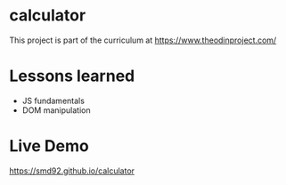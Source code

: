 # calculator
This project is part of the curriculum at https://www.theodinproject.com/
# Lessons learned
- JS fundamentals
- DOM manipulation
# Live Demo
https://smd92.github.io/calculator
